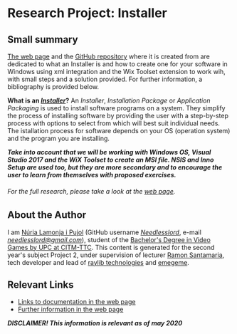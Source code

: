 
# Research Project: Installer

## Small summary

[The web page](https://needlesslord.github.io/Research-Project-Installer/) and the [GitHub repository](https://github.com/Needlesslord/Research-Project-Installer) where it is created from are dedicated to what an Installer is and how to create one for your software in Windows using xml integration and the Wix Toolset extension to work wih, with small steps and a solution provided. For further information, a bibliography is provided below.

**What is an [*Installer*](https://en.wikipedia.org/wiki/Installation_(computer_programs)#Installer)?** An *Installer*, *Installation Package* or *Application Packaging* is used to install software programs on a system. They simplify the process of installing software by providing the user with a step-by-step process with options to select from which will best suit individual needs. The istallation process for software depends on your OS (operation system) and the program you are installing.

*__Take into account that we will be working with Windows OS, Visual Studio 2017 and the WiX Toolset to create an MSI file. NSIS and Inno Setup are used too, but they are more secondary and to encourage the user to learn from themselves with proposed exercises.__*

###### For the full research, please take a look at the [web page](https://needlesslord.github.io/Research-Project-Installer/).


## About the Author

I am [Núria Lamonja i Pujol](https://www.linkedin.com/in/needlesslord/) (GitHub username [*Needlesslord*](https://github.com/Needlesslord), e-mail *needlesslord@gmail.com*), student of the [Bachelor's Degree in Video Games by UPC at CITM-TTC](https://www.citm.upc.edu/ing/estudis/grau-videojocs-bcn/). This content is generated for the second year's subject Project 2, under supervision of lecturer [Ramon Santamaria](https://www.linkedin.com/in/raysan/), tech developer and lead of [raylib technologies](https://www.raylib.com/) and [emegeme](https://www.emegeme.com/).

## Relevant Links

+ [Links to documentation in the web page](https://needlesslord.github.io/Research-Project-Installer/#links-to-documentation)
+ [Further information in the web page](https://needlesslord.github.io/Research-Project-Installer/#further-information)

*__DISCLAIMER! This information is relevant as of may 2020__*
